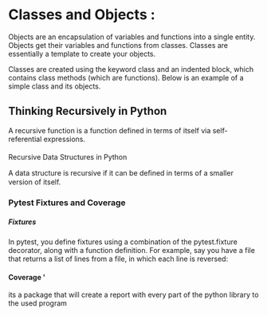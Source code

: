 # Classes and Objects  :

Objects are an encapsulation of variables and functions into a single entity. Objects get their variables and functions from classes. Classes are essentially a template to create your objects.

Classes are created using the keyword class and an indented block, which contains class methods (which are functions). Below is an example of a simple class and its objects.


## Thinking Recursively in Python

A recursive function is a function defined in terms of itself via self-referential expressions.

#### 
Recursive Data Structures in Python

A data structure is recursive if it can be deﬁned in terms of a smaller version of itself.

### Pytest Fixtures and Coverage 

##### Fixtures
In pytest, you define fixtures using a combination of the pytest.fixture decorator, along with a function definition. For example, say you have a file that returns a list of lines from a file, in which each line is reversed:

#### Coverage '
 its a package that will create a report with every part of the python library to the used program

